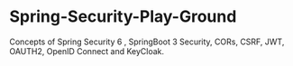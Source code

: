 # Spring-Security-Play-Ground
Concepts of Spring Security 6 , SpringBoot 3 Security, CORs, CSRF, JWT, OAUTH2, OpenID Connect and KeyCloak.
